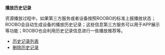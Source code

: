 **播放历史记录**

资源播放过程中，如果第三方服务或者设备按照ROOBO的标准上报播放状态；ROOBO会自动生成设备的播放历史记录；这些信息第三方服务可以用于APP展示等功能；ROOBO也会利用历史记录信息进行一些播放推荐等。



* [历史记录列表](/bo-fang-li-shi-ji-lu/li-shi-ji-lu-lie-biao.md)
* [删除历史记录](/bo-fang-li-shi-ji-lu/shan-chu-li-shi-ji-lu.md)



